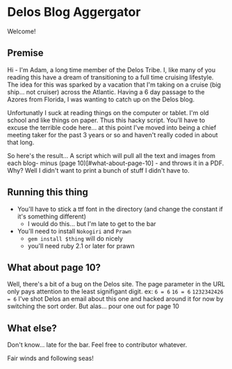 # Delos Blog Aggergator
Welcome!
## Premise
  Hi - I'm Adam, a long time member of the Delos Tribe. I, like many of you reading this have a dream of transitioning to a
full time cruising lifestyle. The idea for this was sparked by a vacation that I'm taking on a cruise (big ship... not cruiser)
across the Atlantic. Having a 6 day passage to the Azores from Florida, I was wanting to catch up on the Delos blog.

  Unfortunatly I suck at reading things on the computer or tablet. I'm old school and like things on paper. Thus this hacky script.
You'll have to excuse the terrible code here... at this point I've moved into being a chief meeting taker for the past 3 years or so and haven't really
coded in about that long.

So here's the result... A script which will pull all the text and images from each blog- minus (page 10)[#what-about-page-10]  - and throws it in a PDF.
Why? Well I didn't want to print a bunch of stuff I didn't have to.

## Running this thing
  - You'll have to stick a ttf font in the directory (and change the constant if it's something different)
    - I would do this... but I'm late to get to the bar
  - You'll need to install `Nokogiri` and `Prawn`
    - `gem install $thing` will do nicely
    - you'll need ruby 2.1 or later for prawn

## What about page 10?
  Well, there's a bit of a bug on the Delos site. The page parameter in the URL only pays attention to the least signifigant digit.
  ex: `6 = 6` `16 = 6` `1232342426 = 6`
  I've shot Delos an email about this one and hacked around it for now by switching the sort order. But alas... pour one out for page 10
  
## What else?
  Don't know... late for the bar. Feel free to contributor whatever.
  
  Fair winds and following seas!
